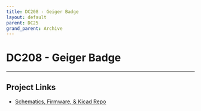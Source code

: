 ```yaml
---
title: DC208 - Geiger Badge
layout: default
parent: DC25
grand_parent: Archive
---
```


# DC208 - Geiger Badge

---

## Project Links
- [Schematics, Firmware, & Kicad Repo](https://github.com/badgelife/DC208-DC25-geiger-badge)